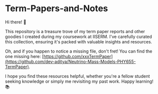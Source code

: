 # Term-Papers-and-Notes
Hi there! 👋

This repository is a treasure trove of my term paper reports and other goodies I created during my coursework at IISERM. I've carefully curated this collection, ensuring it's packed with valuable insights and resources.

Oh, and if you happen to notice a missing file, don't fret! You can find the one missing here: [https://github.com/xxxTermPaper](https://github.com/dev-aditya/Neutrino-Mass-Models-PHY655-TermPaper).

I hope you find these resources helpful, whether you're a fellow student seeking knowledge or simply me revisiting my past work.
Happy learning! 📚
